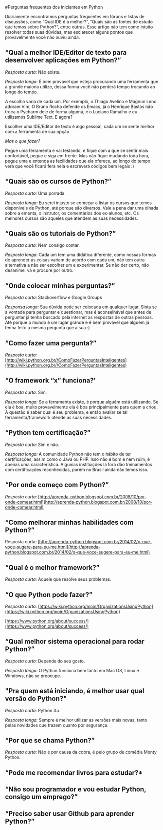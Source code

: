 #Perguntas frequentes dos iniciantes em Python

Diariamente encontramos perguntas frequentes em fóruns e listas de discussões, como “Qual IDE é a melhor?”, “Quais são as fontes de estudo que temos sobre Python?”, entre outras. Esse artigo não tem como intuito resolver todas suas dúvidas, mas esclarecer alguns pontos que provavelmente você não ouviu ainda.

“Qual a melhor IDE/Editor de texto para desenvolver aplicações em Python?”
--------------------------------------------------------------------------

*Resposta curta:* Não existe.

*Resposta longa:* É bem provável que esteja procurando uma ferramenta que a grande maioria utilize, dessa forma você não perderá tempo trocando ao longo do tempo.

A escolha varia de cada um. Por exemplo, o Thiago Avelino e Magnun Leno adoram Vim, O Bruno Rocha defende os Emacs, já o Henrique Bastos não troca o Pycharm dele de forma alguma, e o Luciano Ramalho e eu utilizamos Sublime Text. E agora?

Escolher uma IDE/Editor de texto é algo pessoal, cada um se sente melhor com a ferramenta de sua opção.

*Mas o que fazer?*

Pegue uma ferramenta e vai testando, e fique com a que se sentir mais confortável, pegue e siga em frente. Mas não fique mudando toda hora, pegue uma e entenda as facilidades que ela oferece, ao longo do tempo verá que você ficará fera nela e escreverá códigos bem legais :)

“Quais são os cursos de Python?”
--------------------------------

*Resposta curta:* Uma porrada.

*Resposta longa:* Eu serei injusto se começar a listar os cursos que temos disponíveis de Python, até porque são diversos. Vale a pena dar uma olhada sobre a ementa, o instrutor, os comentários dos ex-alunos, etc. Os melhores cursos são aqueles que atendem as suas necessidades.

“Quais são os tutoriais de Python?”
-----------------------------------

*Resposta curta:* Nem consigo contar.

*Resposta longa:* Cada um tem uma didática diferente, como nossas formas de aprender as coisas variam de acordo com cada um, não tem outra alternativa a não ser escolher um e experimentar. Se não der certo, não desanime, vá e procure por outro.

“Onde colocar minhas perguntas?”
--------------------------------

*Resposta curta:* Stackoverflow e Google Groups

*Responsa longa:* Sua dúvida pode ser colocada em qualquer lugar. Sinta se à vontade para perguntar e questionar, mas é aconselhável que antes de perguntar já tenha buscado pela internet as respostas de outras pessoas. Até porque o mundo é um lugar grande e é bem provável que alguém já tenha feito a mesma pergunta que a sua :)

“Como fazer uma pergunta?”
--------------------------

*Resposta curta:* [http://wiki.python.org.br//ComoFazerPerguntasInteligentes](http://wiki.python.org.br//ComoFazerPerguntasInteligentes)

“O framework “x” funciona?'
---------------------------

*Resposta curta:* Sim.

*Resposta longa:* Se a ferramenta existe, é porque alguém está utilizando. Se ela é boa, muito provavelmente ela é boa principalmente para quem a criou. A questão é saber qual é seu problema, e então avaliar se tal ferramenta/framework atende as suas necessidades.

“Python tem certificação?”
--------------------------

*Resposta curta:* Sim e não.

*Resposta longa:* A comunidade Python não tem o hábito de ter certificações, assim como o Java ou PHP. Isso não é bom e nem ruim, é apenas uma característica. Algumas instituições lá fora dão treinamentos com certificações reconhecidas, porém no Brasil ainda não temos isso.

“Por onde começo com Python?”
-----------------------------

*Resposta curta:* [http://aprenda-python.blogspot.com.br/2008/10/por-onde-comear.html](http://aprenda-python.blogspot.com.br/2008/10/por-onde-comear.html)

“Como melhorar minhas habilidades com Python?”
----------------------------------------------

Resposta curta: [http://aprenda-python.blogspot.com.br/2014/02/o-que-voce-sugere-para-eu-me.html](http://aprenda-python.blogspot.com.br/2014/02/o-que-voce-sugere-para-eu-me.html)

“Qual é o melhor framework?”
----------------------------

*Resposta curta:* Aquele que resolve seus problemas.

“O que Python pode fazer?”
--------------------------

*Resposta curta:* [https://wiki.python.org/moin/OrganizationsUsingPython](https://wiki.python.org/moin/OrganizationsUsingPython)

[https://www.python.org/about/success/](https://www.python.org/about/success/)

“Qual melhor sistema operacional para rodar Python?”
----------------------------------------------------

*Resposta curta:* Depende do seu gosto.

*Resposta longa:* O Python funciona bem tanto em Mac OS, Linux e Windows, não se preocupe.

"Pra quem está iniciando, é melhor usar qual versão do Python?"
---------------------------------------------------------------

*Resposta curta:* Python 3.x

*Resposta longa:* Sempre é melhor utilizar as versões mais novas, tanto pelas novidades que trazem quanto por segurança.

“Por que se chama Python?”
--------------------------

*Resposta curta:* Não é por causa da cobra, é pelo grupo de comédia Monty Python.

“Pode me recomendar livros para estudar?*
--------------------------


“Não sou programador e vou estudar Python, consigo um emprego?”
--------------------------


“Preciso saber usar Github para aprender Python?”
--------------------------


